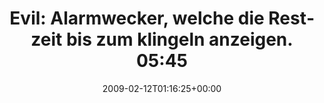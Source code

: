 ---
retweeted: false
source: <a href="http://twitter.com" rel="nofollow">Twitter Web Client</a>
entities:
  hashtags:
  - text: nacht
    indices:
    - '74'
    - '80'
  symbols: []
  user_mentions: []
  urls: []
display_text_range:
- '0'
- '80'
favorite_count: '0'
id_str: '1201105239'
truncated: false
retweet_count: '0'
id: '1201105239'
created_at: Thu Feb 12 01:16:25 +0000 2009
favorited: false
full_text: 'Evil: Alarmwecker, welche die Restzeit bis zum klingeln anzeigen. 05:45h.
  #nacht'
lang: de
tags:
- nacht
- pesos/twitter
date: '2009-02-12T01:16:25+00:00'
src: https://twitter.com/bascht/status/1201105239
original_url: https://twitter.com/bascht/status/1201105239
type: twitter_tweet
text: 'Evil: Alarmwecker, welche die Restzeit bis zum klingeln anzeigen. 05:45h. #nacht'
title: 'Evil: Alarmwecker, welche die Restzeit bis zum klingeln anzeigen. 05:45'

---